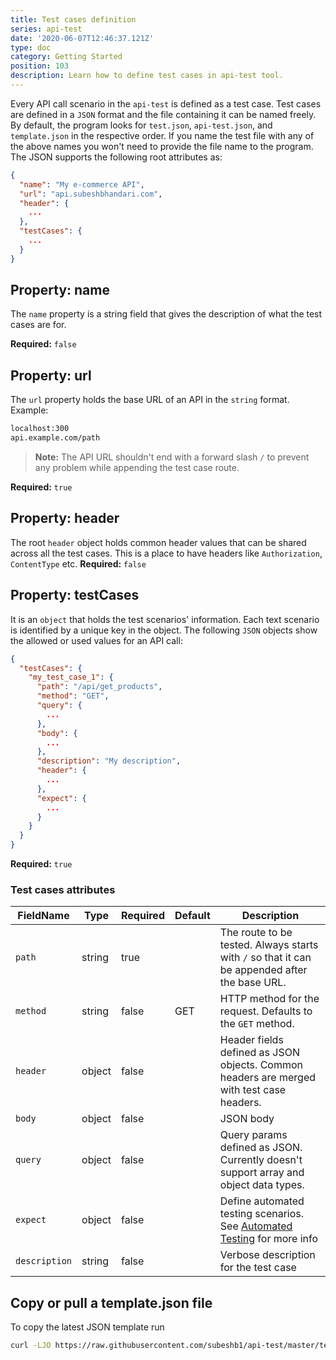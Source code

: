 ```yaml
---
title: Test cases definition
series: api-test
date: '2020-06-07T12:46:37.121Z'
type: doc
category: Getting Started
position: 103
description: Learn how to define test cases in api-test tool.
---
```


Every API call scenario in the `api-test` is defined as a test case.
Test cases are defined in a `JSON` format and the file containing it can be named freely. By default, the program looks for `test.json`, `api-test.json`, and `template.json` in the respective order. If you name the test file with any of the above names you won't need to provide the file name to the program.
The JSON supports the following root attributes as:

```json
{
  "name": "My e-commerce API",
  "url": "api.subeshbhandari.com",
  "header": {
    ...
  },
  "testCases": {
    ...
  }
}
```

## Property: name

The `name` property is a string field that gives the description of what the test cases are for.

**Required:** `false`

## Property: url

The `url` property holds the base URL of an API in the `string` format. Example:

```sh
localhost:300
api.example.com/path
```

> **Note:** The API URL shouldn't end with a forward slash `/` to prevent any problem while appending the test case route.

**Required:** `true`

## Property: header

The root `header` object holds common header values that can be shared across all the test cases. This is a place to have headers like `Authorization`, `ContentType` etc.
**Required:** `false`

## Property: testCases

It is an `object` that holds the test scenarios' information. Each text scenario is identified by a unique key in the object. The following `JSON` objects show the allowed or used values for an API call:

```json
{
  "testCases": {
    "my_test_case_1": {
      "path": "/api/get_products",
      "method": "GET",
      "query": {
        ...
      },
      "body": {
        ...
      },
      "description": "My description",
      "header": {
        ...
      },
      "expect": {
        ...
      }
    }
  }
}
```

**Required:** `true`

### Test cases attributes

| FieldName     | Type   | Required | Default | Description                                                                                          |
| ------------- | ------ | -------- | ------- | ---------------------------------------------------------------------------------------------------- |
| `path`        | string | true     |         | The route to be tested. Always starts with `/` so that it can be appended after the base URL.        |
| `method`      | string | false    | GET     | HTTP method for the request. Defaults to the `GET` method.                                           |
| `header`      | object | false    |         | Header fields defined as JSON objects. Common headers are merged with test case headers.             |
| `body`        | object | false    |         | JSON body                                                                                            |
| `query`       | object | false    |         | Query params defined as JSON. Currently doesn't support array and object data types.                 |
| `expect`      | object | false    |         | Define automated testing scenarios. See [Automated Testing](/api-test/automated-tests) for more info |
| `description` | string | false    |         | Verbose description for the test case                                                                |

## Copy or pull a template.json file

To copy the latest JSON template run

```sh
curl -LJO https://raw.githubusercontent.com/subeshb1/api-test/master/template.json
```
